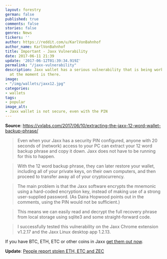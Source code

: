 ```yaml
---
layout: forestry
german: false
published: true
comments: false
stories: false
genres: News
tickers: ''
author: https://reddit.com/u/KarlVonBahnhof
author_name: KarlVonBahnhof
title: Important - Jaxx Vulnerability
date: 2017-06-11 21:39
update: '2017-06-12T01:39:34.919Z'
permalink: "/jaxx-vulnerability"
description: Jaxx wallet has a serious vulnerability that is being worked on - but
  at the moment is there.
image:
- "/img/wallets/jaxx12.jpg"
categories:
- wallets
tags:
- popular
image_alt:
- Jaxx wallet is not secure, even with the PIN
---
```

**Source**: https://vxlabs.com/2017/06/10/extracting-the-jaxx-12-word-wallet-backup-phrase/

> Even when your Jaxx has a security PIN configured, anyone with 20 seconds of (network) access to your PC can extract your 12 word backup phrase and copy it down. Jaxx does not have to be running for this to happen.

> With the 12 word backup phrase, they can later restore your wallet, including all of your private keys, on their own computers, and then proceed to transfer away all of your cryptocurrency.

> The main problem is that the Jaxx software encrypts the mnemonic using a hard-coded encryption key, instead of making use of a strong user-supplied password. (As Daira Hopwood points out in the comments, using the PIN would not be sufficient.)

> This means we can easily read and decrypt the full recovery phrase from local storage using sqlite3 and some straight-forward code.

> I successfully tested this vulnerability on the Jaxx Chrome extension v1.2.17 and the Jaxx Linux desktop app 1.2.13.

If you have BTC, ETH, ETC or other coins in Jaxx [get them out now](http://prntscr.com/fiopc8). 

**Update**: [People report stolen ETH, ETC and ZEC](https://image.prntscr.com/image/jfXeeLw_Ri2VJjd-sz60fg.png)

